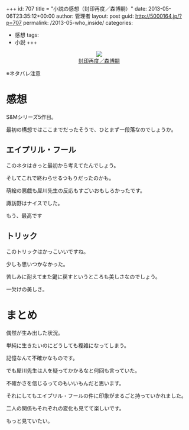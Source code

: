 +++
id: 707
title = "小説の感想（封印再度／森博嗣）"
date: 2013-05-06T23:35:12+00:00
author: 管理者
layout: post
guid: http://5000164.jp/?p=707
permalink: /2013-05-who_inside/
categories:
  - 感想
tags:
  - 小説
+++
<div style="text-align: center;">
  <a href="http://www.amazon.co.jp/gp/product/4062647990/ref=as_li_ss_il?ie=UTF8&#038;camp=247&#038;creative=7399&#038;creativeASIN=4062647990&#038;linkCode=as2&#038;tag=5000164-22"><img border="0" src="http://ws-fe.amazon-adsystem.com/widgets/q?_encoding=UTF8&#038;ASIN=4062647990&#038;Format=_SL160_&#038;ID=AsinImage&#038;MarketPlace=JP&#038;ServiceVersion=20070822&#038;WS=1&#038;tag=5000164-22" /><br /><span>封印再度／森博嗣</span></a><img src="http://ir-jp.amazon-adsystem.com/e/ir?t=5000164-22&#038;l=as2&#038;o=9&#038;a=4062647990" width="1" height="1" border="0" alt="" style="border:none !important; margin:0px !important;" />
</div>

※ネタバレ注意

# 感想

S&#038;Mシリーズ5作目。
  
最初の構想ではここまでだったそうで、ひとまず一段落なのでしょうか。

## エイプリル・フール

このネタはきっと最初から考えてたんでしょう。
  
そしてこれで終わらせるつもりだったのかも。
  
萌絵の悪戯も犀川先生の反応もすごいおもしろかったです。
  
諏訪野はナイスでした。
  
もう、最高です

## トリック

このトリックはかっこいいですね。
  
少しも思いつかなかった。
  
苦しみに耐えてまた鍵に戻すというところも美しさなのでしょう。
  
一欠けの美しさ。

# まとめ

偶然が生み出した状況。
  
単純に生きたいのにどうしても複雑になってしまう。
  
記憶なんて不確かなものです。
  
でも犀川先生は人を疑ってかかるなと何回も言っていた。
  
不確かさを信じるってのもいいもんだと思います。
  
それにしてもエイプリル・フールの件に印象がまるごと持っていかれました。
  
二人の関係もそれぞれの変化も見てて楽しいです。
  
もっと見ていたい。